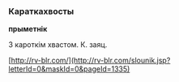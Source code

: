 ### Караткахвосты
**прыметнік**

З кароткім хвастом. К. заяц.

<a rel="author">[http://rv-blr.com/](http://rv-blr.com/slounik.jsp?letterId=0&maskId=0&pageId=1335)</a>
